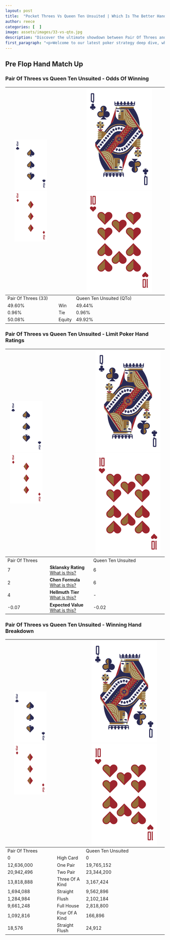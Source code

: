 ```yaml
---
layout: post
title:  "Pocket Threes Vs Queen Ten Unsuited | Which Is The Better Hand In Poker? A Complete Guide"
author: reece
categories: [  ]
image: assets/images/33-vs-qto.jpg
description: "Discover the ultimate showdown between Pair Of Threes and Queen Ten Unsuited in poker! Uncover the odds, strategies, and scenarios where one hand triumphs over the other. Get ready to up your poker game with this thrilling analysis."
first_paragraph: "<p>Welcome to our latest poker strategy deep dive, where we're pitting two distinct hands against each other in a high-stakes showdown: Pair Of Threes vs Queen Ten Unsuited.</p><p>In the dynamic world of poker, every decision counts, and knowing which hand holds the upper hand is key to your success at the table.</p><p>In this article, we'll dissect these two hands, explore the scenarios where one dominates the other, and equip you with the knowledge to make strategic choices that can tip the odds in your favor.</p><p>Get ready to unravel the intriguing dynamics of these poker hands and elevate your game to new heights.</p>"
---
```




[comment]: # (sp0)

## Pre Flop Hand Match Up

<div class="table hand-ratings" markdown="1"> 



### Pair Of Threes vs Queen Ten Unsuited - Odds Of Winning


    
| ![image info](assets/images/hand1/3.png) ![image info](assets/images/hand1/3o.png) |  | ![image info](assets/images/hand2/Q.png) ![image info](assets/images/hand2/To.png) |
| -------- | -------- | -------- |
| Pair Of Threes (33) |  | Queen Ten Unsuited (QTo) |
| 49.60% | Win | 49.44% |
| 0.96% | Tie | 0.96% |
| 50.08% | Equity | 49.92% |




[comment]: # (sp1)



### Pair Of Threes vs Queen Ten Unsuited - Limit Poker Hand Ratings


    
| ![image info](assets/images/hand1/3.png) ![image info](assets/images/hand1/3o.png) |  | ![image info](assets/images/hand2/Q.png) ![image info](assets/images/hand2/To.png) |
| -------- | -------- | -------- |
| Pair Of Threes |  | Queen Ten Unsuited |
| 7 | **Sklansky Rating** [What is this?](/sklansky-rating-explained) | 6 |
| 2 | **Chen Formula** [What is this?](/chen-formula-explained) | 6 |
| 4 | **Hellmuth Tier** [What is this?](/Hellmuth-tier-explained) | - |
| -0.07 | **Expected Value** [What is this?](/expected-value-explained) | -0.02 |




[comment]: # (sp2)



### Pair Of Threes vs Queen Ten Unsuited - Winning Hand Breakdown


    
| ![image info](assets/images/hand1/3.png) ![image info](assets/images/hand1/3o.png) |  | ![image info](assets/images/hand2/Q.png) ![image info](assets/images/hand2/To.png) |
| -------- | -------- | -------- |
| Pair Of Threes |  | Queen Ten Unsuited |
| 0 | High Card | 0 |
| 12,636,000 | One Pair | 19,765,152 |
| 20,942,496 | Two Pair | 23,344,200 |
| 13,818,888 | Three Of A Kind | 3,167,424 |
| 1,694,088 | Straight | 9,562,896 |
| 1,284,984 | Flush | 2,102,184 |
| 9,661,248 | Full House | 2,818,800 |
| 1,092,816 | Four Of A Kind | 166,896 |
| 18,576 | Straight Flush | 24,912 |




[comment]: # (sp3)



</div>

[comment]: # (sp4)



[comment]: # (sp5)

